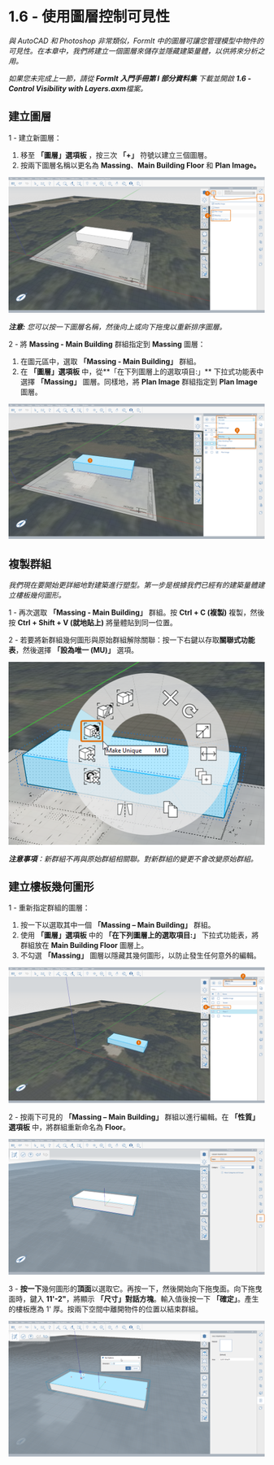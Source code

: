 # 1.6 - 使用圖層控制可見性

_與 AutoCAD 和 Photoshop 非常類似，FormIt 中的圖層可讓您管理模型中物件的可見性。在本章中，我們將建立一個圖層來儲存並隱藏建築量體，以供將來分析之用。_

_如果您未完成上一節，請從_ _**FormIt 入門手冊第 I 部分資料集**_ _下載並開啟_ _**1.6 - Control Visibility with Layers.axm**檔案。_

## **建立圖層**

1 - 建立新圖層：

1. 移至 **「圖層」選項板** ，按三次 **「+」** 符號以建立三個圖層。
2. 按兩下圖層名稱以更名為 **Massing**、**Main Building Floor** 和 **Plan Image。**

![](<../../.gitbook/assets/0 (20).png>)

_**注意:**_ _您可以按一下圖層名稱，然後向上或向下拖曳以重新排序圖層。_

2 - 將 **Massing - Main Building** 群組指定到 **Massing** 圖層：

1. 在圖元區中，選取 **「Massing - Main Building」** 群組。
2. 在 **「圖層」選項板** 中，從**「在下列圖層上的選取項目:」** 下拉式功能表中選擇 **「Massing」** 圖層。同樣地，將 **Plan Image** 群組指定到 **Plan Image** 圖層。

![](<../../.gitbook/assets/1 (13) (1).png>)

## **複製群組**

_我們現在要開始更詳細地對建築進行塑型。第一步是根據我們已經有的建築量體建立樓板幾何圖形。_

1 - 再次選取 **「Massing - Main Building」** 群組。按 **Ctrl + C (複製)** 複製，然後按 **Ctrl + Shift + V (就地貼上)** 將量體貼到同一位置。

2 - 若要將新群組幾何圖形與原始群組解除關聯：按一下右鍵以存取**關聯式功能表**，然後選擇 **「設為唯一 (MU)」** 選項。

![](<../../.gitbook/assets/2 (18).png>)

_**注意事項**：新群組不再與原始群組相關聯。對新群組的變更不會改變原始群組。_

## **建立樓板幾何圖形**

1 - 重新指定群組的圖層：

1. 按一下以選取其中一個 **「Massing – Main Building」** 群組。
2. 使用 **「圖層」選項板** 中的 **「在下列圖層上的選取項目:」** 下拉式功能表，將群組放在 **Main Building Floor** 圖層上。
3. 不勾選 **「Massing」** 圖層以隱藏其幾何圖形，以防止發生任何意外的編輯。

![](<../../.gitbook/assets/3 (18) (1).png>)

2 - 按兩下可見的 **「Massing – Main Building」** 群組以進行編輯。在 **「性質」選項板** 中，將群組重新命名為 **Floor**。

![](<../../.gitbook/assets/4 (12) (1).png>)

3 - **按一下**幾何圖形的**頂面**以選取它。再按一下，然後開始向下拖曳面。向下拖曳面時，鍵入 **11'-2"**，將顯示 **「尺寸」對話方塊**。輸入值後按一下 **「確定」**。產生的樓板應為 1' 厚。按兩下空間中離開物件的位置以結束群組。

![](<../../.gitbook/assets/5 (10).png>)

